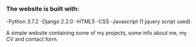

### The website is built with:
-Python 3.7.2
-Django 2.2.0
-HTML5
-CSS
-Javascript (1 jquery script used)

A simple website containing some of my projects, some info about me, my CV and contact form.
